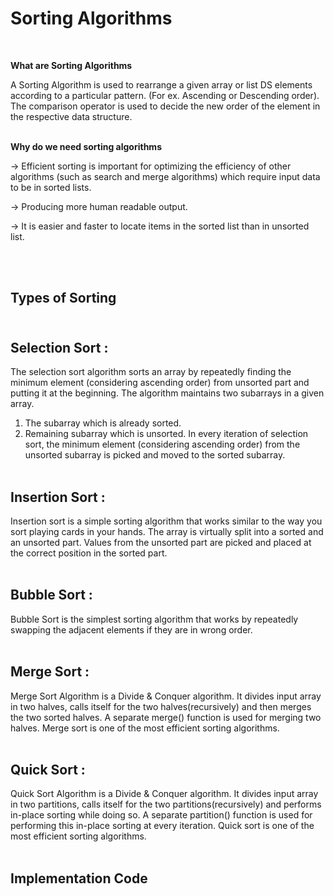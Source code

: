 # Sorting Algorithms
<br>

**What are Sorting Algorithms**<br>

A Sorting Algorithm is used to rearrange a given array or list DS elements according to a particular pattern. (For ex. Ascending or Descending order). <br>
The comparison operator is used to decide the new order of the element in the respective data structure.
<br><br>

**Why do we need sorting algorithms**
<br>

-> Efficient sorting is important for optimizing the efficiency of other algorithms (such as search and merge algorithms) which require input data to be in sorted lists.

-> Producing more human readable output.

-> It is easier and faster to locate items in the sorted list than in unsorted list.

<br><br>

## Types of Sorting <br><br>

## Selection Sort : <br>
The selection sort algorithm sorts an array by repeatedly finding the minimum element (considering ascending order) from unsorted part and putting it at the beginning. The algorithm maintains two subarrays in a given array.<br>
1) The subarray which is already sorted. 
2) Remaining subarray which is unsorted.
In every iteration of selection sort, the minimum element (considering ascending order) from the unsorted subarray is picked and moved to the sorted subarray. 
<br><br>

## Insertion Sort : <br>
Insertion sort is a simple sorting algorithm that works similar to the way you sort playing cards in your hands. The array is virtually split into a sorted and an unsorted part. Values from the unsorted part are picked and placed at the correct position in the sorted part.
<br><br>

## Bubble Sort : <br>
Bubble Sort is the simplest sorting algorithm that works by repeatedly swapping the adjacent elements if they are in wrong order.
<br><br>

## Merge Sort : <br>
 Merge Sort Algorithm is a Divide & Conquer algorithm. It divides input array in two halves, calls itself for the two halves(recursively) and then merges the two sorted halves. A separate merge() function is used for merging two halves. Merge sort is one of the most efficient sorting algorithms.
 <br><br>

 ## Quick Sort : <br>
 Quick Sort Algorithm is a Divide & Conquer algorithm. It divides input array in two partitions, calls itself for the two partitions(recursively) and performs in-place sorting while doing so. A separate partition() function is used for performing this in-place sorting at every iteration. Quick sort is one of the most efficient sorting algorithms.
 <br><br>
 
 
 ## Implementation Code
 []()
 []()
 []()
 []()
 

 


